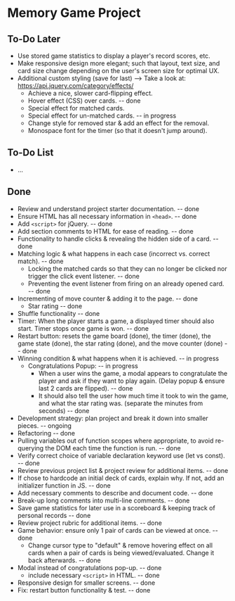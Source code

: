# Memory Game Project

## To-Do Later
* Use stored game statistics to display a player's record scores, etc.
* Make responsive design more elegant; such that layout, text size, and card size change depending on the user's screen size for optimal UX.
* Additional custom styling (save for last) --> Take a look at: https://api.jquery.com/category/effects/
    * Achieve a nice, slower card-flipping effect.
    * Hover effect (CSS) over cards. -- done
    * Special effect for matched cards.
    * Special effect for un-matched cards. -- in progress
    * Change style for removed star & add an effect for the removal.
    * Monospace font for the timer (so that it doesn't jump around).


## To-Do List
* ...

## Done

* Review and understand project starter documentation. -- done
* Ensure HTML has all necessary information in `<head>`. -- done
* Add `<script>` for jQuery. -- done
* Add section comments to HTML for ease of reading. -- done
* Functionality to handle clicks & revealing the hidden side of a card. -- done
* Matching logic & what happens in each case (incorrect vs. correct match). -- done
    * Locking the matched cards so that they can no longer be clicked nor trigger the click event listener. -- done
    * Preventing the event listener from firing on an already opened card. -- done
* Incrementing of move counter & adding it to the page. -- done
    * Star rating -- done
* Shuffle functionality -- done
* Timer: When the player starts a game, a displayed timer should also start. Timer stops once game is won. -- done
* Restart button: resets the game board (done), the timer (done), the game state (done), the star rating (done), and the move counter (done) -- done
* Winning condition & what happens when it is achieved. -- in progress
    * Congratulations Popup: -- in progress
        * When a user wins the game, a modal appears to congratulate the player and ask if they want to play again. (Delay popup & ensure last 2 cards are flipped). -- done
        * It should also tell the user how much time it took to win the game, and what the star rating was. (separate the minutes from seconds) -- done
* Development strategy: plan project and break it down into smaller pieces. -- ongoing
* Refactoring -- done
* Pulling variables out of function scopes where appropriate, to avoid re-querying the DOM each time the function is run. -- done
* Verify correct choice of variable declaration keyword use (let vs const). -- done
* Review previous project list & project review for additional items. -- done
* If chose to hardcode an initial deck of cards, explain why. If not, add an initializer function in JS. -- done
* Add necessary comments to describe and document code. -- done
* Break-up long comments into multi-line comments. -- done
* Save game statistics for later use in a scoreboard & keeping track of personal records -- done
* Review project rubric for additional items. -- done
* Game behavior: ensure only 1 pair of cards can be viewed at once. -- done
    * Change cursor type to "default" & remove hovering effect on all cards when a pair of cards is being viewed/evaluated. Change it back afterwards. -- done
* Modal instead of congratulations pop-up. -- done
    * include necessary `<script>` in HTML. -- done
* Responsive design for smaller screens. -- done
* Fix: restart button functionality & test. -- done

